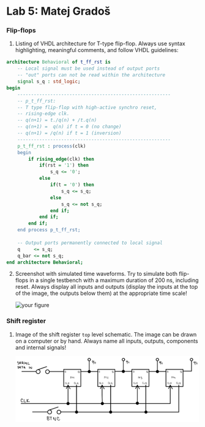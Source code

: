 # Lab 5: Matej Gradoš

### Flip-flops

1. Listing of VHDL architecture for T-type flip-flop. Always use syntax highlighting, meaningful comments, and follow VHDL guidelines:

```vhdl
architecture Behavioral of t_ff_rst is
    -- Local signal must be used instead of output ports
    -- "out" ports can not be read within the architecture
    signal s_q : std_logic;
begin
    --------------------------------------------------------
    -- p_t_ff_rst:
    -- T type flip-flop with high-active synchro reset,
    -- rising-edge clk.
    -- q(n+1) = t./q(n) + /t.q(n)
    -- q(n+1) =  q(n) if t = 0 (no change)
    -- q(n+1) = /q(n) if t = 1 (inversion)
    --------------------------------------------------------
    p_t_ff_rst : process(clk)
    begin
        if rising_edge(clk) then
            if(rst = '1') then 
                s_q <= '0';
            else 
                if(t = '0') then 
                    s_q <= s_q;
                else 
                    s_q <= not s_q;            
                end if;
            end if;
        end if;
    end process p_t_ff_rst;

    -- Output ports permanently connected to local signal
    q     <= s_q;
    q_bar <= not s_q;
end architecture Behavioral;
```

2. Screenshot with simulated time waveforms. Try to simulate both flip-flops in a single testbench with a maximum duration of 200 ns, including reset. Always display all inputs and outputs (display the inputs at the top of the image, the outputs below them) at the appropriate time scale!

   ![your figure]()

### Shift register

1. Image of the shift register `top` level schematic. The image can be drawn on a computer or by hand. Always name all inputs, outputs, components and internal signals!

   ![your figure](https://github.com/mathieux95/digital-electronics-1/blob/main/labs/05-ffs/images/shift_register.png)
